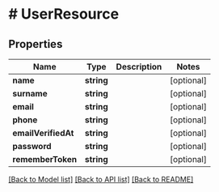 # # UserResource

## Properties

Name | Type | Description | Notes
------------ | ------------- | ------------- | -------------
**name** | **string** |  | [optional]
**surname** | **string** |  | [optional]
**email** | **string** |  | [optional]
**phone** | **string** |  | [optional]
**emailVerifiedAt** | **string** |  | [optional]
**password** | **string** |  | [optional]
**rememberToken** | **string** |  | [optional]

[[Back to Model list]](../../README.md#models) [[Back to API list]](../../README.md#endpoints) [[Back to README]](../../README.md)
